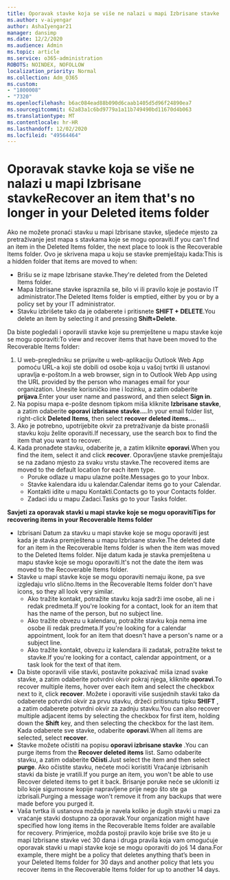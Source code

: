 ```yaml
---
title: Oporavak stavke koja se više ne nalazi u mapi Izbrisane stavke
ms.author: v-aiyengar
author: AshaIyengar21
manager: dansimp
ms.date: 12/2/2020
ms.audience: Admin
ms.topic: article
ms.service: o365-administration
ROBOTS: NOINDEX, NOFOLLOW
localization_priority: Normal
ms.collection: Adm_O365
ms.custom:
- "1800008"
- "7320"
ms.openlocfilehash: b6ac084ead88b090d6caab1405d5d96f24890ea7
ms.sourcegitcommit: 62a83a1c6bd9779a1a11b749490bd11670d4b063
ms.translationtype: MT
ms.contentlocale: hr-HR
ms.lasthandoff: 12/02/2020
ms.locfileid: "49564464"
---
```

# <a name="recover-an-item-thats-no-longer-in-your-deleted-items-folder"></a><span data-ttu-id="a479a-102">Oporavak stavke koja se više ne nalazi u mapi Izbrisane stavke</span><span class="sxs-lookup"><span data-stu-id="a479a-102">Recover an item that's no longer in your Deleted items folder</span></span>

<span data-ttu-id="a479a-103">Ako ne možete pronaći stavku u mapi Izbrisane stavke, sljedeće mjesto za pretraživanje jest mapa s stavkama koje se mogu oporaviti.</span><span class="sxs-lookup"><span data-stu-id="a479a-103">If you can't find an item in the Deleted Items folder, the next place to look is the Recoverable Items folder.</span></span> <span data-ttu-id="a479a-104">Ovo je skrivena mapa u koju se stavke premještaju kada:</span><span class="sxs-lookup"><span data-stu-id="a479a-104">This is a hidden folder that items are moved to when:</span></span>
- <span data-ttu-id="a479a-105">Brišu se iz mape Izbrisane stavke.</span><span class="sxs-lookup"><span data-stu-id="a479a-105">They're deleted from the Deleted Items folder.</span></span>
- <span data-ttu-id="a479a-106">Mapa Izbrisane stavke ispraznila se, bilo vi ili pravilo koje je postavio IT administrator.</span><span class="sxs-lookup"><span data-stu-id="a479a-106">The Deleted Items folder is emptied, either by you or by a policy set by your IT administrator.</span></span>
- <span data-ttu-id="a479a-107">Stavku izbrišete tako da je odaberete i pritisnete **SHIFT + DELETE**.</span><span class="sxs-lookup"><span data-stu-id="a479a-107">You delete an item by selecting it and pressing **Shift+Delete**.</span></span>

<span data-ttu-id="a479a-108">Da biste pogledali i oporavili stavke koje su premještene u mapu stavke koje se mogu oporaviti:</span><span class="sxs-lookup"><span data-stu-id="a479a-108">To view and recover items that have been moved to the Recoverable Items folder:</span></span>
1. <span data-ttu-id="a479a-109">U web-pregledniku se prijavite u web-aplikaciju Outlook Web App pomoću URL-a koji ste dobili od osobe koja u vašoj tvrtki ili ustanovi upravlja e-poštom.</span><span class="sxs-lookup"><span data-stu-id="a479a-109">In a web browser, sign in to Outlook Web App using the URL provided by the person who manages email for your organization.</span></span> <span data-ttu-id="a479a-110">Unesite korisničko ime i lozinku, a zatim odaberite **prijava**.</span><span class="sxs-lookup"><span data-stu-id="a479a-110">Enter your user name and password, and then select **Sign in**.</span></span>
1. <span data-ttu-id="a479a-111">Na popisu mapa e-pošte desnom tipkom miša kliknite **Izbrisane stavke**, a zatim odaberite **oporavi izbrisane stavke...**.</span><span class="sxs-lookup"><span data-stu-id="a479a-111">In your email folder list, right-click **Deleted Items**, then select **recover deleted items...**.</span></span>
1. <span data-ttu-id="a479a-112">Ako je potrebno, upotrijebite okvir za pretraživanje da biste pronašli stavku koju želite oporaviti.</span><span class="sxs-lookup"><span data-stu-id="a479a-112">If necessary, use the search box to find the item that you want to recover.</span></span>
1. <span data-ttu-id="a479a-113">Kada pronađete stavku, odaberite je, a zatim kliknite **oporavi**.</span><span class="sxs-lookup"><span data-stu-id="a479a-113">When you find the item, select it and click **recover**.</span></span>
   <span data-ttu-id="a479a-114">Oporavljene stavke premještaju se na zadano mjesto za svaku vrstu stavke.</span><span class="sxs-lookup"><span data-stu-id="a479a-114">The recovered items are moved to the default location for each item type.</span></span>
    - <span data-ttu-id="a479a-115">Poruke odlaze u mapu ulazne pošte.</span><span class="sxs-lookup"><span data-stu-id="a479a-115">Messages go to your Inbox.</span></span>
    - <span data-ttu-id="a479a-116">Stavke kalendara idu u kalendar.</span><span class="sxs-lookup"><span data-stu-id="a479a-116">Calendar items go to your Calendar.</span></span>
    - <span data-ttu-id="a479a-117">Kontakti idite u mapu Kontakti.</span><span class="sxs-lookup"><span data-stu-id="a479a-117">Contacts go to your Contacts folder.</span></span>
    - <span data-ttu-id="a479a-118">Zadaci idu u mapu Zadaci.</span><span class="sxs-lookup"><span data-stu-id="a479a-118">Tasks go to your Tasks folder.</span></span>

<span data-ttu-id="a479a-119">**Savjeti za oporavak stavki u mapi stavke koje se mogu oporaviti**</span><span class="sxs-lookup"><span data-stu-id="a479a-119">**Tips for recovering items in your Recoverable Items folder**</span></span>

- <span data-ttu-id="a479a-120">Izbrisani Datum za stavku u mapi stavke koje se mogu oporaviti jest kada je stavka premještena u mapu Izbrisane stavke.</span><span class="sxs-lookup"><span data-stu-id="a479a-120">The deleted date for an item in the Recoverable Items folder is when the item was moved to the Deleted Items folder.</span></span> <span data-ttu-id="a479a-121">Nije datum kada je stavka premještena u mapu stavke koje se mogu oporaviti.</span><span class="sxs-lookup"><span data-stu-id="a479a-121">It's not the date the item was moved to the Recoverable Items folder.</span></span>
- <span data-ttu-id="a479a-122">Stavke u mapi stavke koje se mogu oporaviti nemaju ikone, pa sve izgledaju vrlo slično.</span><span class="sxs-lookup"><span data-stu-id="a479a-122">Items in the Recoverable Items folder don't have icons, so they all look very similar.</span></span>
    - <span data-ttu-id="a479a-123">Ako tražite kontakt, potražite stavku koja sadrži ime osobe, ali ne i redak predmeta.</span><span class="sxs-lookup"><span data-stu-id="a479a-123">If you're looking for a contact, look for an item that has the name of the person, but no subject line.</span></span>
    - <span data-ttu-id="a479a-124">Ako tražite obvezu u kalendaru, potražite stavku koja nema ime osobe ili redak predmeta.</span><span class="sxs-lookup"><span data-stu-id="a479a-124">If you're looking for a calendar appointment, look for an item that doesn't have a person's name or a subject line.</span></span>
    - <span data-ttu-id="a479a-125">Ako tražite kontakt, obvezu iz kalendara ili zadatak, potražite tekst te stavke.</span><span class="sxs-lookup"><span data-stu-id="a479a-125">If you're looking for a contact, calendar appointment, or a task look for the text of that item.</span></span>
- <span data-ttu-id="a479a-126">Da biste oporavili više stavki, postavite pokazivač miša iznad svake stavke, a zatim odaberite potvrdni okvir pokraj njega, kliknite **oporavi**.</span><span class="sxs-lookup"><span data-stu-id="a479a-126">To recover multiple items, hover over each item and select the checkbox next to it, click **recover**.</span></span> <span data-ttu-id="a479a-127">Možete i oporaviti više susjednih stavki tako da odaberete potvrdni okvir za prvu stavku, držeći pritisnutu tipku **SHIFT** , a zatim odaberete potvrdni okvir za zadnju stavku.</span><span class="sxs-lookup"><span data-stu-id="a479a-127">You can also recover multiple adjacent items by selecting the checkbox for first item, holding down the **Shift** key, and then selecting the checkbox for the last item.</span></span> <span data-ttu-id="a479a-128">Kada odaberete sve stavke, odaberite **oporavi**.</span><span class="sxs-lookup"><span data-stu-id="a479a-128">When all items are selected, select **recover**.</span></span>
- <span data-ttu-id="a479a-129">Stavke možete očistiti na popisu **oporavi izbrisane stavke** .</span><span class="sxs-lookup"><span data-stu-id="a479a-129">You can purge items from the **Recover deleted items** list.</span></span> <span data-ttu-id="a479a-130">Samo odaberite stavku, a zatim odaberite **Očisti**.</span><span class="sxs-lookup"><span data-stu-id="a479a-130">Just select the item and then select **purge**.</span></span> <span data-ttu-id="a479a-131">Ako očistite stavku, nećete moći koristiti Vraćanje izbrisanih stavki da biste je vratili.</span><span class="sxs-lookup"><span data-stu-id="a479a-131">If you purge an item, you won't be able to use Recover deleted items to get it back.</span></span> <span data-ttu-id="a479a-132">Brisanje poruke neće se ukloniti iz bilo koje sigurnosne kopije napravljene prije nego što ste ga izbrisali.</span><span class="sxs-lookup"><span data-stu-id="a479a-132">Purging a message won't remove it from any backups that were made before you purged it.</span></span>
- <span data-ttu-id="a479a-133">Vaša tvrtka ili ustanova možda je navela koliko je dugih stavki u mapi za vraćanje stavki dostupno za oporavak.</span><span class="sxs-lookup"><span data-stu-id="a479a-133">Your organization might have specified how long items in the Recoverable Items folder are available for recovery.</span></span> <span data-ttu-id="a479a-134">Primjerice, možda postoji pravilo koje briše sve što je u mapi Izbrisane stavke već 30 dana i druga pravila koja vam omogućuje oporavak stavki u mapi stavke koje se mogu oporaviti do još 14 dana.</span><span class="sxs-lookup"><span data-stu-id="a479a-134">For example, there might be a policy that deletes anything that’s been in your Deleted Items folder for 30 days and another policy that lets you recover items in the Recoverable Items folder for up to another 14 days.</span></span>
